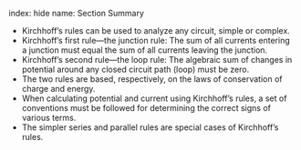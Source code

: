 index: hide
name: Section Summary

  * Kirchhoff’s rules can be used to analyze any circuit, simple or complex.
  * Kirchhoff’s first rule—the junction rule: The sum of all currents entering a junction must equal the sum of all currents leaving the junction.
  * Kirchhoff’s second rule—the loop rule: The algebraic sum of changes in potential around any closed circuit path (loop) must be zero.
  * The two rules are based, respectively, on the laws of conservation of charge and energy.
  * When calculating potential and current using Kirchhoff’s rules, a set of conventions must be followed for determining the correct signs of various terms.
  * The simpler series and parallel rules are special cases of Kirchhoff’s rules.
